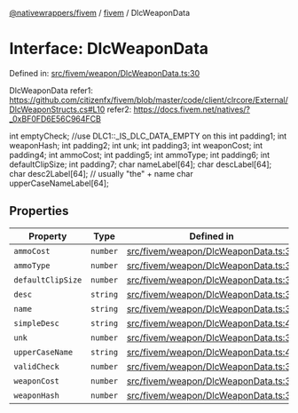 [@nativewrappers/fivem](../../README.md) / [fivem](../README.md) / DlcWeaponData

# Interface: DlcWeaponData

Defined in: [src/fivem/weapon/DlcWeaponData.ts:30](https://github.com/nativewrappers/nativewrappers/blob/11c6a49b7dbba5233f7fb8c63e2382099dcf6c28/src/fivem/weapon/DlcWeaponData.ts#L30)

DlcWeaponData
refer1: https://github.com/citizenfx/fivem/blob/master/code/client/clrcore/External/DlcWeaponStructs.cs#L10
refer2: https://docs.fivem.net/natives/?_0xBF0FD6E56C964FCB

int emptyCheck; //use DLC1::_IS_DLC_DATA_EMPTY on this
int padding1;
int weaponHash;
int padding2;
int unk;
int padding3;
int weaponCost;
int padding4;
int ammoCost;
int padding5;
int ammoType;
int padding6;
int defaultClipSize;
int padding7;
char nameLabel[64];
char descLabel[64];
char desc2Label[64]; // usually "the" + name
char upperCaseNameLabel[64];

## Properties

| Property | Type | Defined in |
| ------ | ------ | ------ |
| <a id="ammocost"></a> `ammoCost` | `number` | [src/fivem/weapon/DlcWeaponData.ts:35](https://github.com/nativewrappers/nativewrappers/blob/11c6a49b7dbba5233f7fb8c63e2382099dcf6c28/src/fivem/weapon/DlcWeaponData.ts#L35) |
| <a id="ammotype"></a> `ammoType` | `number` | [src/fivem/weapon/DlcWeaponData.ts:36](https://github.com/nativewrappers/nativewrappers/blob/11c6a49b7dbba5233f7fb8c63e2382099dcf6c28/src/fivem/weapon/DlcWeaponData.ts#L36) |
| <a id="defaultclipsize"></a> `defaultClipSize` | `number` | [src/fivem/weapon/DlcWeaponData.ts:37](https://github.com/nativewrappers/nativewrappers/blob/11c6a49b7dbba5233f7fb8c63e2382099dcf6c28/src/fivem/weapon/DlcWeaponData.ts#L37) |
| <a id="desc"></a> `desc` | `string` | [src/fivem/weapon/DlcWeaponData.ts:39](https://github.com/nativewrappers/nativewrappers/blob/11c6a49b7dbba5233f7fb8c63e2382099dcf6c28/src/fivem/weapon/DlcWeaponData.ts#L39) |
| <a id="name"></a> `name` | `string` | [src/fivem/weapon/DlcWeaponData.ts:38](https://github.com/nativewrappers/nativewrappers/blob/11c6a49b7dbba5233f7fb8c63e2382099dcf6c28/src/fivem/weapon/DlcWeaponData.ts#L38) |
| <a id="simpledesc"></a> `simpleDesc` | `string` | [src/fivem/weapon/DlcWeaponData.ts:40](https://github.com/nativewrappers/nativewrappers/blob/11c6a49b7dbba5233f7fb8c63e2382099dcf6c28/src/fivem/weapon/DlcWeaponData.ts#L40) |
| <a id="unk"></a> `unk` | `number` | [src/fivem/weapon/DlcWeaponData.ts:33](https://github.com/nativewrappers/nativewrappers/blob/11c6a49b7dbba5233f7fb8c63e2382099dcf6c28/src/fivem/weapon/DlcWeaponData.ts#L33) |
| <a id="uppercasename"></a> `upperCaseName` | `string` | [src/fivem/weapon/DlcWeaponData.ts:41](https://github.com/nativewrappers/nativewrappers/blob/11c6a49b7dbba5233f7fb8c63e2382099dcf6c28/src/fivem/weapon/DlcWeaponData.ts#L41) |
| <a id="validcheck"></a> `validCheck` | `number` | [src/fivem/weapon/DlcWeaponData.ts:31](https://github.com/nativewrappers/nativewrappers/blob/11c6a49b7dbba5233f7fb8c63e2382099dcf6c28/src/fivem/weapon/DlcWeaponData.ts#L31) |
| <a id="weaponcost"></a> `weaponCost` | `number` | [src/fivem/weapon/DlcWeaponData.ts:34](https://github.com/nativewrappers/nativewrappers/blob/11c6a49b7dbba5233f7fb8c63e2382099dcf6c28/src/fivem/weapon/DlcWeaponData.ts#L34) |
| <a id="weaponhash"></a> `weaponHash` | `number` | [src/fivem/weapon/DlcWeaponData.ts:32](https://github.com/nativewrappers/nativewrappers/blob/11c6a49b7dbba5233f7fb8c63e2382099dcf6c28/src/fivem/weapon/DlcWeaponData.ts#L32) |
